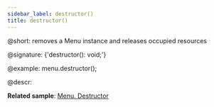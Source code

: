 ```yaml
---
sidebar_label: destructor()
title: destructor()
---          
```


@short: removes a Menu instance and releases occupied resources

@signature: {'destructor(): void;'}

@example:
menu.destructor();

@descr:

**Related sample**: [Menu. Destructor](https://snippet.dhtmlx.com/q3x2uyex)
